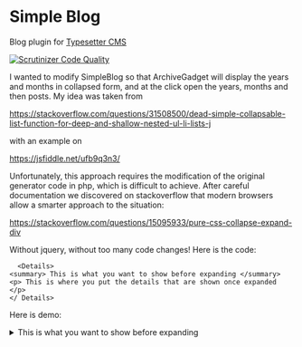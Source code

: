 # Simple Blog
Blog plugin for [Typesetter CMS](https://github.com/Typesetter/Typesetter)

[![Scrutinizer Code Quality](https://scrutinizer-ci.com/g/Typesetter/Simple-Blog/badges/quality-score.png?b=master)](https://scrutinizer-ci.com/g/Typesetter/Simple-Blog/?branch=master)


I wanted to modify SimpleBlog so that ArchiveGadget will display the years and months in collapsed form, and at the click open the years, months and then posts. My idea was taken from

https://stackoverflow.com/questions/31508500/dead-simple-collapsable-list-function-for-deep-and-shallow-nested-ul-li-lists-j

with an example on

https://jsfiddle.net/ufb9q3n3/

Unfortunately, this approach requires the modification of the original generator code in php, which is difficult to achieve.
After careful documentation we discovered on stackoverflow that modern browsers allow a smarter approach to the situation:

https://stackoverflow.com/questions/15095933/pure-css-collapse-expand-div

Without jquery, without too many code changes!
Here is the code:

```
  <Details>
<summary> This is what you want to show before expanding </summary>
<p> This is where you put the details that are shown once expanded </p>
</ Details>
```

Here is demo:


<Details>
<summary> This is what you want to show before expanding </summary>
<p> This is where you put the details that are shown once expanded </p>
</ Details>

